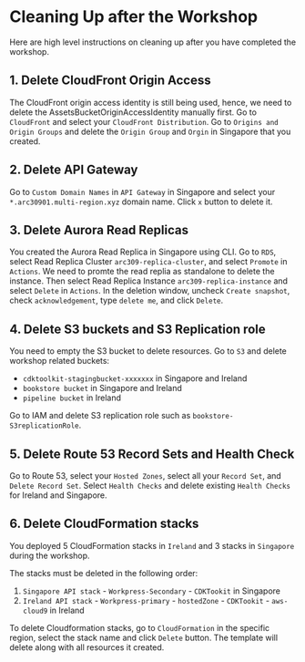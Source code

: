 # Cleaning Up after the Workshop

Here are high level instructions on cleaning up after you have completed the
workshop.

## 1. Delete CloudFront Origin Access
The CloudFront origin access identity is still being used, hence, we need to delete the AssetsBucketOriginAccessIdentity manually first.
Go to `CloudFront` and select your `CloudFront Distribution`. Go to `Origins and Origin Groups` and delete the `Origin Group` and `Orgin` in Singapore that you created.

## 2. Delete API Gateway
Go to `Custom Domain Names` in `API Gateway` in Singapore and select your `*.arc30901.multi-region.xyz` domain name. Click `x` button to delete it.

## 3. Delete Aurora Read Replicas
You created the Aurora Read Replica in Singapore using CLI. Go to `RDS`, select Read Replica Cluster `arc309-replica-cluster`, and select `Promote` in `Actions`. We need to promte the read replia as standalone to delete the instance. Then select Read Replica Instance `arc309-replica-instance` and select `Delete` in `Actions`. In the deletion window, uncheck `Create snapshot`, check `acknowledgement`, type `delete me`, and click `Delete`.

## 4. Delete S3 buckets and S3 Replication role
You need to empty the S3 bucket to delete resources. Go to `S3` and delete workshop related buckets: 
* `cdktoolkit-stagingbucket-xxxxxxx` in Singapore and Ireland
* `bookstore bucket` in Singapore and Ireland
* `pipeline bucket` in Ireland

Go to IAM and delete S3 replication role such as `bookstore-S3replicationRole`.

## 5. Delete Route 53 Record Sets and Health Check 
Go to Route 53, select your `Hosted Zones`, select all your `Record Set`, and `Delete Record Set`. 
Select `Health Checks` and delete existing `Health Checks` for Ireland and Singapore.

## 6. Delete CloudFormation stacks

You deployed 5 CloudFormation stacks in `Ireland` and 3 stacks in `Singapore` during the workshop.

<!-- * Ireland: `Ireland API stack`, `Workpress-primary`, `hostedZone`, `cloud9`, `CDKTookit`
* Singapore: `Singapore API stack`, `Workpress-Secondary`, `CDKTookit` -->

The stacks must be deleted in the following order:
1. `Singapore API stack` - `Workpress-Secondary` - `CDKTookit` in Singapore
2. `Ireland API stack` - `Workpress-primary` - `hostedZone` - `CDKTookit` - `aws-cloud9` in Ireland

To delete Cloudformation stacks, go to `CloudFormation` in the specific region, select the stack name and click `Delete` button. The template will delete along with all resources it created. 



